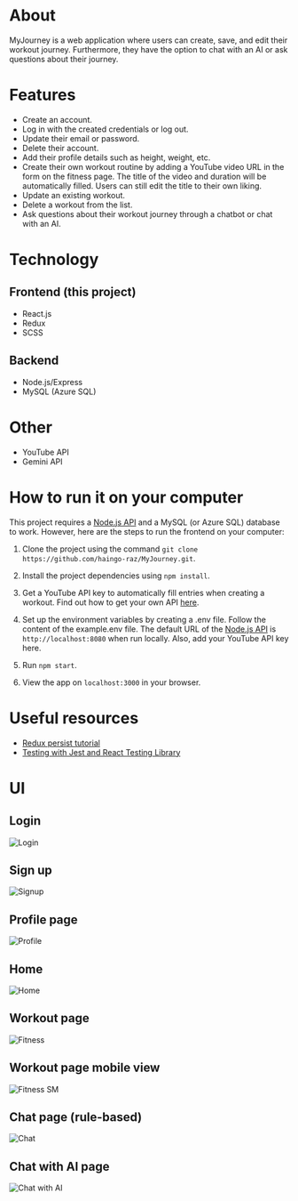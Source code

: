 # About
MyJourney is a web application where users can create, save, and edit their workout journey. Furthermore, they have the option to chat with an AI or ask questions about their journey.

# Features
- Create an account.
- Log in with the created credentials or log out.
- Update their email or password.
- Delete their account.
- Add their profile details such as height, weight, etc.
- Create their own workout routine by adding a YouTube video URL in the form on the fitness page. The title of the video and duration will be automatically filled. Users can still edit the title to their own liking.
- Update an existing workout.
- Delete a workout from the list.
- Ask questions about their workout journey through a chatbot or chat with an AI.

# Technology
## Frontend (this project)
- React.js
- Redux
- SCSS

## Backend
- Node.js/Express
- MySQL (Azure SQL)

# Other
- YouTube API
- Gemini API

# How to run it on your computer

This project requires a [Node.js API](https://github.com/haingo-raz/MyJourney-API) and a MySQL (or Azure SQL) database to work. However, here are the steps to run the frontend on your computer:

1. Clone the project using the command `git clone https://github.com/haingo-raz/MyJourney.git`.

2. Install the project dependencies using `npm install`.

3. Get a YouTube API key to automatically fill entries when creating a workout. Find out how to get your own API [here](https://developers.google.com/youtube/v3/getting-started).

4. Set up the environment variables by creating a .env file. Follow the content of the example.env file. The default URL of the [Node.js API](https://github.com/haingo-raz/MyJourney-API) is `http://localhost:8080` when run locally. Also, add your YouTube API key here.

5. Run `npm start`.

6. View the app on `localhost:3000` in your browser.

# Useful resources
- [Redux persist tutorial](https://blog.logrocket.com/persist-state-redux-persist-redux-toolkit-react/)
- [Testing with Jest and React Testing Library](https://www.digitalocean.com/community/tutorials/how-to-test-a-react-app-with-jest-and-react-testing-library)

# UI
## Login
![Login](https://raw.githubusercontent.com/haingo-raz/MyJourney/master/public/UI/loginPage.png)

## Sign up
![Signup](https://raw.githubusercontent.com/haingo-raz/MyJourney/master/public/UI/signupPage.png)

## Profile page
![Profile](https://raw.githubusercontent.com/haingo-raz/MyJourney/master/public/UI/profilePage.png)

## Home
![Home](https://raw.githubusercontent.com/haingo-raz/MyJourney/master/public/UI/homepage.png)

## Workout page
![Fitness](https://raw.githubusercontent.com/haingo-raz/MyJourney/master/public/UI/fitnessPage.png)

## Workout page mobile view
![Fitness SM](https://raw.githubusercontent.com/haingo-raz/MyJourney/master/public/UI/fitnessPage-sm.png)

## Chat page (rule-based)
![Chat](https://raw.githubusercontent.com/haingo-raz/MyJourney/master/public/UI/chatPage-sm.png)

## Chat with AI page
![Chat with AI](https://raw.githubusercontent.com/haingo-raz/MyJourney/master/public/UI/chatPageWithAI-sm.png)

